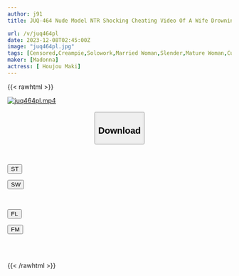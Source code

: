 ```yaml
---
author: j91
title: JUQ-464 Nude Model NTR Shocking Cheating Video Of A Wife Drowning In Shame With Her Boss Maki Hojo

url: /v/juq464pl
date: 2023-12-08T02:45:00Z
image: "juq464pl.jpg"
tags: [Censored,Creampie,Solowork,Married Woman,Slender,Mature Woman,Cuckold	 ]
maker: [Madonna]
actress: [ Houjou Maki]
---
```



{{< rawhtml >}}

<div class="video" data-videoid="W10b0QAlP1Irzx">
    <a href="javascript:;">
        <img src="/v/juq464pl/juq464pl.jpg" width="WIDTH" height="HEIGHT" alt="juq464pl.mp4" loading="lazy">
    </a>
</div>

<script type="text/javascript" src="https://j91.asia/asset/on-demand-st.js"></script>

<br>
  <link rel="stylesheet" href="https://j91.asia/asset/bs5.css">
  
  <center>
  <button class="btn btn-primary" type="button" data-bs-toggle="collapse" data-bs-target=".multi-collapse" aria-expanded="false" aria-controls="multiCollapseExample1 multiCollapseExample2"><h2>Download</h2></button></center>
</p>
<div class="row">
  <div class="col">
    <div class="collapse multi-collapse" id="multiCollapseExample1">
      <div class="card card-body">
	      	      <br>
<div class="buttons">  
<p><a href="https://streamtape.to/v/W10b0QAlP1Irzx" target="_blank"><button class="btn-hover color-3"><i class="fa fa-download"></i> ST</button></a></p>
<p><a href="https://flaswish.com/th4juabmdsy8" target="_blank"><button class="btn-hover color-2"><i class="fa fa-download"></i> SW</button></a></p></div>
    </div>
  </div>
</div>
  <div class="col">
    <div class="collapse multi-collapse" id="multiCollapseExample2">
      <div class="card card-body">
	      <br>
<div class="buttons">
<p><a href="javascript:;" target="_blank"><button class="btn-hover color-9"><i class="fa fa-download"></i> FL</button></a></p>
<p><a href="javascript:;" target="_blank"><button class="btn-hover color-8"><i class="fa fa-download"></i> FM</button></a></p></div>
<br><br>
      </div>
    </div>
  </div>
</div>

{{< /rawhtml >}}